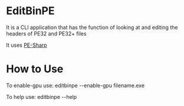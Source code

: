 # EditBinPE
It is a CLI application that has the function of looking at and editing the headers of PE32 and PE32+ files

It uses [PE-Sharp](https://github.com/GabrielFrigo4/PE-Sharp)

# How to Use
To enable-gpu use: editbinpe --enable-gpu filename.exe

To help use: editbinpe --help